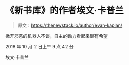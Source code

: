 # 《新书库》的作者埃文·卡普兰

> 原文：<https://thenewstack.io/author/evan-kaplan/>

撇开邪恶的机器人不谈，自主的动力看起来很有希望

2018 年 10 月 2 日上午 9 点 42 分

埃文·卡普兰